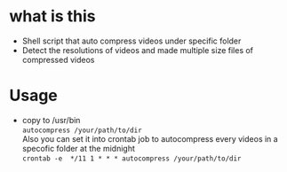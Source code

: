 # what is this
- Shell script that auto compress videos under specific folder
- Detect the resolutions of videos and made multiple size files of compressed videos
# Usage
- copy to /usr/bin  
`autocompress /your/path/to/dir`  
Also you can set it into crontab job to autocompress every videos in a specofic folder at the midnight  
`crontab -e 
*/11 1 * * * autocompress /your/path/to/dir`
